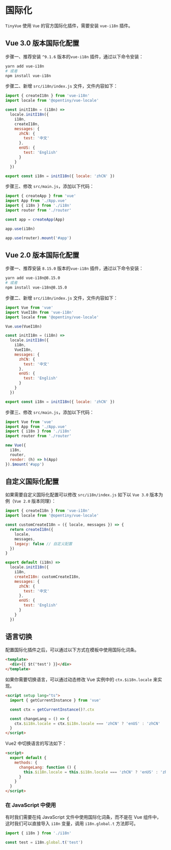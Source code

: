 # 国际化

`TinyVue` 使用 `Vue` 的官方国际化插件，需要安装 `vue-i18n` 插件。

## Vue 3.0 版本国际化配置

步骤一、推荐安装 `^9.1.6` 版本的`vue-i18n` 插件，通过以下命令安装：

```bash
yarn add vue-i18n
# 或者
npm install vue-i18n
```

步骤二、新增 `src/i18n/index.js` 文件，文件内容如下：

```js
import { createI18n } from 'vue-i18n'
import locale from '@opentiny/vue-locale'

const initI18n = (i18n) =>
  locale.initI18n({
    i18n,
    createI18n,
    messages: {
      zhCN: {
        test: '中文'
      },
      enUS: {
        test: 'English'
      }
    }
  })

export const i18n = initI18n({ locale: 'zhCN' })
```

步骤三、修改 `src/main.js`，添加以下代码：

```js
import { createApp } from 'vue'
import App from './App.vue'
import { i18n } from './i18n'
import router from './router'

const app = createApp(App)

app.use(i18n)

app.use(router).mount('#app')
```

## Vue 2.0 版本国际化配置

步骤一、推荐安装 `8.15.0` 版本的`vue-i18n` 插件，通过以下命令安装：

```bash
yarn add vue-i18n@8.15.0
# 或者
npm install vue-i18n@8.15.0
```

步骤二、新增 `src/i18n/index.js` 文件，文件内容如下：

```js
import Vue from 'vue'
import VueI18n from 'vue-i18n'
import locale from '@opentiny/vue-locale'

Vue.use(VueI18n)

const initI18n = (i18n) =>
  locale.initI18n({
    i18n,
    VueI18n,
    messages: {
      zhCN: {
        test: '中文'
      },
      enUS: {
        test: 'English'
      }
    }
  })

export const i18n = initI18n({ locale: 'zhCN' })
```

步骤三、修改 `src/main.js`，添加以下代码：

```js
import Vue from 'vue'
import App from './App.vue'
import { i18n } from './i18n'
import router from './router'

new Vue({
  i18n,
  router,
  render: (h) => h(App)
}).$mount('#app')
```

## 自定义国际化配置

如果需要自定义国际化配置可以修改 `src/i18n/index.js` 如下以 `Vue 3.0` 版本为例（`Vue 2.0` 版本同理）：

```js
import { createI18n } from 'vue-i18n'
import locale from '@opentiny/vue-locale'

const customCreateI18n = ({ locale, messages }) => {
  return createI18n({
    locale,
    messages,
    legacy: false // 自定义配置
  })
}

export default (i18n) =>
  locale.initI18n({
    i18n,
    createI18n: customCreateI18n,
    messages: {
      zhCN: {
        test: '中文'
      },
      enUS: {
        test: 'English'
      }
    }
  })
```

## 语言切换

配置国际化插件之后，可以通过以下方式在模板中使用国际化词条。

```html
<template>
  <div>{{ $t('test') }}</div>
</template>
```

如果你需要切换语言，可以通过动态修改 Vue 实例中的 `ctx.$i18n.locale` 来实现。

```html
<script setup lang="ts">
  import { getCurrentInstance } from 'vue'

  const ctx = getCurrentInstance()?.ctx

  const changeLang = () => {
    ctx.$i18n.locale = ctx.$i18n.locale === 'zhCN' ? 'enUS' : 'zhCN'
  }
</script>
```

Vue2 中切换语言的写法如下：

```html
<script>
  export default {
    methods: {
      changeLang: function () {
        this.$i18n.locale = this.$i18n.locale === 'zhCN' ? 'enUS' : 'zhCN'
      }
    }
  }
</script>
```

### 在 JavaScript 中使用

有时我们需要在纯 JavaScript 文件中使用国际化词条，而不是在 Vue 组件中，这时我们可以直接导入 `i18n` 变量，调用 `i18n.global.t` 方法即可。

```js
import { i18n } from './i18n'

const test = i18n.global.t('test')
```
